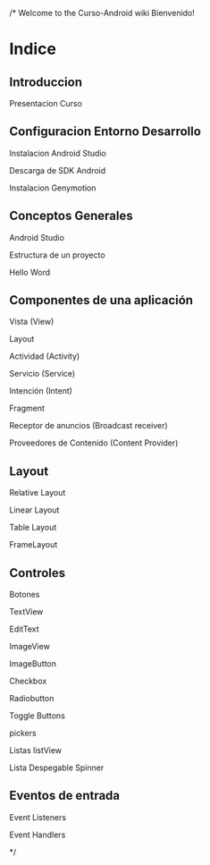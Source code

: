 /*
Welcome to the Curso-Android wiki Bienvenido!

# Indice

##  Introduccion
   Presentacion Curso

   
##  Configuracion Entorno Desarrollo

  Instalacion Android Studio

  Descarga de SDK Android

  Instalacion Genymotion

## Conceptos Generales

  Android Studio

  Estructura de un proyecto

  Hello Word

## Componentes de una aplicación

  Vista (View)

  Layout

  Actividad (Activity)

  Servicio (Service)

  Intención (Intent)

  Fragment

  Receptor de anuncios (Broadcast receiver)

  Proveedores de Contenido (Content Provider)


## Layout

  Relative Layout

  Linear Layout

  Table Layout

  FrameLayout


## Controles

  Botones

  TextView

  EditText

  ImageView

  ImageButton

  Checkbox

  Radiobutton

  Toggle Buttons

  pickers

  Listas listView

  Lista Despegable Spinner

## Eventos de entrada

  Event Listeners

  Event Handlers


*/
